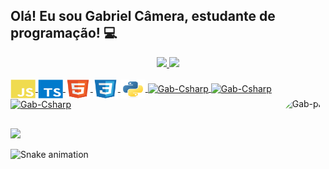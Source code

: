 ## Olá! Eu sou Gabriel Câmera, estudante de programação! 💻

<div align="center">
  <a href="https://github.com/gabacles">
  <img height="180em" src="https://github-readme-stats.vercel.app/api?username=gabacles&show_icons=true&theme=dracula&include_all_commits=true&count_private=true"/>
  <img height="180em" src="https://github-readme-stats.vercel.app/api/top-langs/?username=gabacles&layout=compact&langs_count=7&theme=dracula"/>
</div>
  
<div style="display: inline_block"><br>
  <img align="center" alt="Gab-Js" height="30" width="40" src="https://raw.githubusercontent.com/devicons/devicon/master/icons/javascript/javascript-plain.svg">
  <img align="center" alt="Gab-Ts" height="30" width="40" src="https://raw.githubusercontent.com/devicons/devicon/master/icons/typescript/typescript-plain.svg">
  <img align="center" alt="Gab-HTML" height="30" width="40" src="https://raw.githubusercontent.com/devicons/devicon/master/icons/html5/html5-original.svg">
  <img align="center" alt="Gab-CSS" height="30" width="40" src="https://raw.githubusercontent.com/devicons/devicon/master/icons/css3/css3-original.svg">
  <img align="center" alt="Gab-Python" height="30" width="40" src="https://raw.githubusercontent.com/devicons/devicon/master/icons/python/python-original.svg">
  <img align="center" alt="Gab-Csharp" height="30" width="40" src="https://cdn.jsdelivr.net/gh/devicons/devicon/icons/spring/spring-original.svg">
  <img align="center" alt="Gab-Csharp" height="30" width="40" src="https://cdn.jsdelivr.net/gh/devicons/devicon/icons/java/java-original.svg">
  <img align="center" alt="Gab-Csharp" height="30" width="40" src="https://cdn.jsdelivr.net/gh/devicons/devicon/icons/mysql/mysql-original.svg"">
  <img align="right" alt="Gab-pic" height="150" style="border-radius:50px;" src="https://media.giphy.com/media/Le5BxgkiTShtS/giphy.gif?width=676&height=676">
</div>
  
  ##

<div> 
  <a href="https://www.linkedin.com/in/gabriel-camera-dal-rovere/" target="_blank"><img src="https://img.shields.io/badge/-LinkedIn-%230077B5?style=for-the-badge&logo=linkedin&logoColor=white" target="_blank"></a> 
 
  ![Snake animation](https://github.com/gabacles/gabacles/blob/output/dist/github-contribution-grid-snake.svg)
 
</div>
